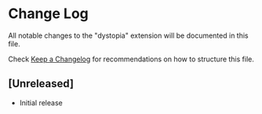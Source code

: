 # Change Log

All notable changes to the "dystopia" extension will be documented in this file.

Check [Keep a Changelog](http://keepachangelog.com/) for recommendations on how to structure this file.

## [Unreleased]

- Initial release